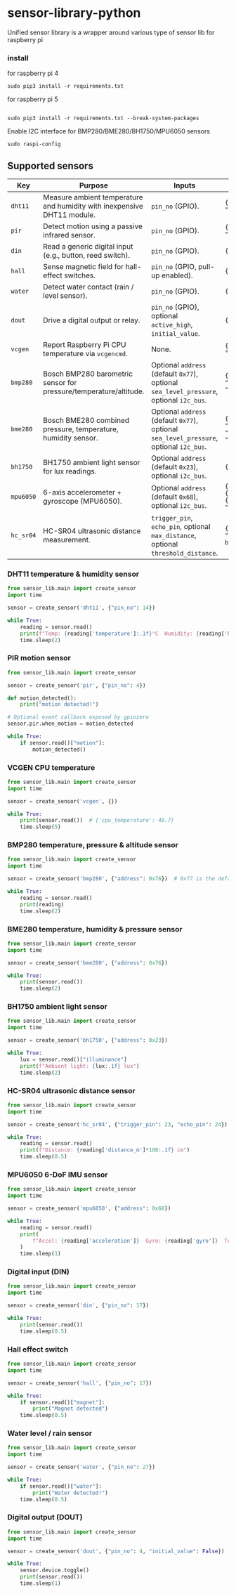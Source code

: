 # sensor-library-python
Unified sensor library is a wrapper around various type of sensor lib for raspberry pi

### install 

for raspberry pi 4

```
sudo pip3 install -r requirements.txt
```

for raspberry pi 5

```

sudo pip3 install -r requirements.txt --break-system-packages

```

Enable I2C interface for BMP280/BME280/BH1750/MPU6050 sensors

```
sudo raspi-config
```

## Supported sensors

| Key | Purpose | Inputs | Output payload |
| --- | --- | --- | --- |
| `dht11` | Measure ambient temperature and humidity with inexpensive DHT11 module. | `pin_no` (GPIO). | `{"temperature": °C, "humidity": %}` |
| `pir` | Detect motion using a passive infrared sensor. | `pin_no` (GPIO). | `{"motion": bool, "value": 0/1}` |
| `din` | Read a generic digital input (e.g., button, reed switch). | `pin_no` (GPIO). | `{"input": 0/1}` |
| `hall` | Sense magnetic field for hall-effect switches. | `pin_no` (GPIO, pull-up enabled). | `{"magnet": bool}` |
| `water` | Detect water contact (rain / level sensor). | `pin_no` (GPIO). | `{"water": bool}` |
| `dout` | Drive a digital output or relay. | `pin_no` (GPIO), optional `active_high`, `initial_value`. | `{"output": bool}` |
| `vcgen` | Report Raspberry Pi CPU temperature via `vcgencmd`. | None. | `{"cpu_temperature": °C}` |
| `bmp280` | Bosch BMP280 barometric sensor for pressure/temperature/altitude. | Optional `address` (default `0x77`), optional `sea_level_pressure`, optional `i2c_bus`. | `{"temperature": °C, "pressure": hPa, "altitude": m}` |
| `bme280` | Bosch BME280 combined pressure, temperature, humidity sensor. | Optional `address` (default `0x77`), optional `sea_level_pressure`, optional `i2c_bus`. | `{"temperature": °C, "humidity": %, "pressure": hPa, "dew_point": °C}` |
| `bh1750` | BH1750 ambient light sensor for lux readings. | Optional `address` (default `0x23`), optional `i2c_bus`. | `{"illuminance": lux}` |
| `mpu6050` | 6-axis accelerometer + gyroscope (MPU6050). | Optional `address` (default `0x68`), optional `i2c_bus`. | `{"acceleration": {x,y,z}, "gyro": {x,y,z}, "temperature": °C}` |
| `hc_sr04` | HC-SR04 ultrasonic distance measurement. | `trigger_pin`, `echo_pin`, optional `max_distance`, optional `threshold_distance`. | `{"distance_m": meters, "is_within_threshold": bool}` |


### DHT11 temperature & humidity sensor

```python
from sensor_lib.main import create_sensor
import time

sensor = create_sensor('dht11', {"pin_no": 14})

while True:
    reading = sensor.read()
    print(f"Temp: {reading['temperature']:.1f}°C  Humidity: {reading['humidity']:.1f}%")
    time.sleep(2)
```

### PIR motion sensor

```python
from sensor_lib.main import create_sensor

sensor = create_sensor('pir', {"pin_no": 4})

def motion_detected():
    print("motion detected!")

# Optional event callback exposed by gpiozero
sensor.pir.when_motion = motion_detected

while True:
    if sensor.read()["motion"]:
        motion_detected()
```

### VCGEN CPU temperature

```python
from sensor_lib.main import create_sensor
import time

sensor = create_sensor('vcgen', {})

while True:
    print(sensor.read())  # {'cpu_temperature': 48.7}
    time.sleep(5)
```

### BMP280 temperature, pressure & altitude sensor

```python
from sensor_lib.main import create_sensor
import time

sensor = create_sensor('bmp280', {"address": 0x76})  # 0x77 is the default

while True:
    reading = sensor.read()
    print(reading)
    time.sleep(2)
```

### BME280 temperature, humidity & pressure sensor

```python
from sensor_lib.main import create_sensor
import time

sensor = create_sensor('bme280', {"address": 0x76})

while True:
    print(sensor.read())
    time.sleep(2)
```

### BH1750 ambient light sensor

```python
from sensor_lib.main import create_sensor
import time

sensor = create_sensor('bh1750', {"address": 0x23})

while True:
    lux = sensor.read()["illuminance"]
    print(f"Ambient light: {lux:.1f} lux")
    time.sleep(2)
```

### HC-SR04 ultrasonic distance sensor

```python
from sensor_lib.main import create_sensor
import time

sensor = create_sensor('hc_sr04', {"trigger_pin": 23, "echo_pin": 24})

while True:
    reading = sensor.read()
    print(f"Distance: {reading['distance_m']*100:.1f} cm")
    time.sleep(0.5)
```

### MPU6050 6-DoF IMU sensor

```python
from sensor_lib.main import create_sensor
import time

sensor = create_sensor('mpu6050', {"address": 0x68})

while True:
    reading = sensor.read()
    print(
        f"Accel: {reading['acceleration']}  Gyro: {reading['gyro']}  Temp: {reading['temperature']:.1f}°C"
    )
    time.sleep(1)
```

### Digital input (DIN)

```python
from sensor_lib.main import create_sensor
import time

sensor = create_sensor('din', {"pin_no": 17})

while True:
    print(sensor.read())
    time.sleep(0.5)
```

### Hall effect switch

```python
from sensor_lib.main import create_sensor
import time

sensor = create_sensor('hall', {"pin_no": 17})

while True:
    if sensor.read()["magnet"]:
        print("Magnet detected")
    time.sleep(0.5)
```

### Water level / rain sensor

```python
from sensor_lib.main import create_sensor
import time

sensor = create_sensor('water', {"pin_no": 27})

while True:
    if sensor.read()["water"]:
        print("Water detected!")
    time.sleep(0.5)
```

### Digital output (DOUT)

```python
from sensor_lib.main import create_sensor
import time

sensor = create_sensor('dout', {"pin_no": 4, "initial_value": False})

while True:
    sensor.device.toggle()
    print(sensor.read())
    time.sleep(1)
```

